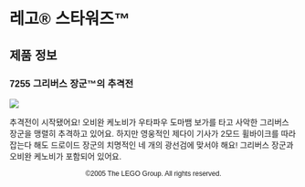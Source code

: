 <div lang="ko-KR" style="font-family: Helvetica, sans-serif;">
<h1>레고® 스타워즈™</h1>
<h2>제품 정보</h2>
<h3 style="font-weight: bold;">
<span class="product_number">7255</span>
<span class="title">그리버스 장군™의 추격전</span>
</h3>
<img src="https://www.lego.com/cdn/product-assets/product.img.pri/7255_prod.jpg" type="image/jpeg">
<p class="description">추격전이 시작됐어요! 오비완 케노비가 우타파우 도마뱀 보가를 타고 사악한 그리버스 장군을 맹렬히 추격하고 있어요. 하지만 영웅적인 제다이 기사가 2모드 휠바이크를 따라잡는다 해도 드로이드 장군의 치명적인 네 개의 광선검에 맞서야 해요! 그리버스 장군과 오비완 케노비가 포함되어 있어요.</p>
<p class="footer" style="font-size: 12px; text-align: center;">©2005 The LEGO Group. All rights reserved.</p>
</div>
